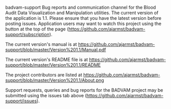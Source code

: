 badvam-support
Bug reports and communication channel for the Blood Audit Data Visualization and Manipulation utilities. The current version of the application is 1.1. Please ensure that you have the latest version before posting issues. Application users may want to watch this project using the button at the top of the page (https://github.com/ajarmst/badvam-support/subscription).

The current version's manual is at https://github.com/ajarmst/badvam-support/blob/master/Version%201.1/Manual.pdf

The current version's README file is at https://github.com/ajarmst/badvam-support/blob/master/Version%201.1/README

The project contributors are listed at https://github.com/ajarmst/badvam-support/blob/master/Version%201.1/About.png

Support requests, queries and bug reports for the BADVAM project may be submitted using the issues tab above (https://github.com/ajarmst/badvam-support/issues).
